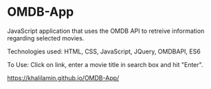 # OMDB-App
JavaScript application that uses the OMDB API to retreive information regarding selected movies. 

Technologies used: HTML, CSS, JavaScript, JQuery, OMDBAPI, ES6

To Use: Click on link, enter a movie title in search box and hit "Enter".

https://khalilamin.github.io/OMDB-App/
